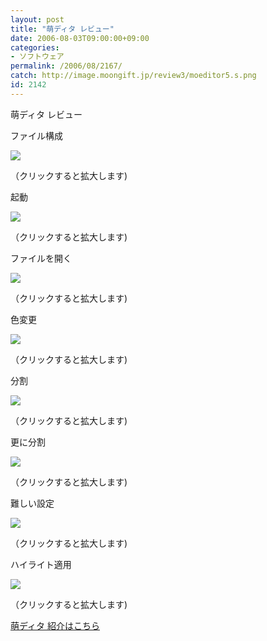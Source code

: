 ```yaml
---
layout: post
title: "萌ディタ レビュー"
date: 2006-08-03T09:00:00+09:00
categories:
- ソフトウェア
permalink: /2006/08/2167/
catch: http://image.moongift.jp/review3/moeditor5.s.png
id: 2142
---
```

萌ディタ レビュー  
<!--more-->

ファイル構成

  

[![](http://image.moongift.jp/review3/moeditor1.s.png)](http://image.moongift.jp/review3/moeditor1.png)  
  
（クリックすると拡大します)

  

起動

  

[![](http://image.moongift.jp/review3/moeditor2.s.png)](http://image.moongift.jp/review3/moeditor2.png)  
  
（クリックすると拡大します)

  

ファイルを開く

  

[![](http://image.moongift.jp/review3/moeditor3.s.png)](http://image.moongift.jp/review3/moeditor3.png)  
  
（クリックすると拡大します)

  

色変更

  

[![](http://image.moongift.jp/review3/moeditor4.s.png)](http://image.moongift.jp/review3/moeditor4.png)  
  
（クリックすると拡大します)

  

分割

  

[![](http://image.moongift.jp/review3/moeditor5.s.png)](http://image.moongift.jp/review3/moeditor5.png)  
  
（クリックすると拡大します)

  

更に分割

  

[![](http://image.moongift.jp/review3/moeditor6.s.png)](http://image.moongift.jp/review3/moeditor6.png)  
  
（クリックすると拡大します)

  

難しい設定

  

[![](http://image.moongift.jp/review3/moeditor8.s.png)](http://image.moongift.jp/review3/moeditor8.png)  
  
（クリックすると拡大します)

  

ハイライト適用

  

[![](http://image.moongift.jp/review3/moeditor9.s.png)](http://image.moongift.jp/review3/moeditor9.png)  
  
（クリックすると拡大します)

  

[萌ディタ 紹介はこちら](http://fw.moongift.jp/intro/i-2158.html)

